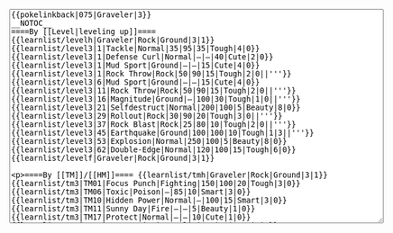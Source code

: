 </p><textarea readonly="" accesskey="," id="wpTextbox1" cols="80" rows="25" style="" class="mw-editfont-monospace" lang="en" dir="ltr" name="wpTextbox1">{{pokelinkback|075|Graveler|3}}
__NOTOC__
====By [[Level|leveling up]]====
{{learnlist/levelh|Graveler|Rock|Ground|3|1}}
{{learnlist/level3|1|Tackle|Normal|35|95|35|Tough|4|0}}
{{learnlist/level3|1|Defense Curl|Normal|—|—|40|Cute|2|0}}
{{learnlist/level3|1|Mud Sport|Ground|—|—|15|Cute|4|0}}
{{learnlist/level3|1|Rock Throw|Rock|50|90|15|Tough|2|0||'''}}
{{learnlist/level3|6|Mud Sport|Ground|—|—|15|Cute|4|0}}
{{learnlist/level3|11|Rock Throw|Rock|50|90|15|Tough|2|0||'''}}
{{learnlist/level3|16|Magnitude|Ground|—|100|30|Tough|1|0||'''}}
{{learnlist/level3|21|Selfdestruct|Normal|200|100|5|Beauty|8|0}}
{{learnlist/level3|29|Rollout|Rock|30|90|20|Tough|3|0||'''}}
{{learnlist/level3|37|Rock Blast|Rock|25|80|10|Tough|2|0||'''}}
{{learnlist/level3|45|Earthquake|Ground|100|100|10|Tough|1|3||'''}}
{{learnlist/level3|53|Explosion|Normal|250|100|5|Beauty|8|0}}
{{learnlist/level3|62|Double-Edge|Normal|120|100|15|Tough|6|0}}
{{learnlist/levelf|Graveler|Rock|Ground|3|1}}

====By [[TM]]/[[HM]]====
{{learnlist/tmh|Graveler|Rock|Ground|3|1}}
{{learnlist/tm3|TM01|Focus Punch|Fighting|150|100|20|Tough|3|0}}
{{learnlist/tm3|TM06|Toxic|Poison|—|85|10|Smart|3|0}}
{{learnlist/tm3|TM10|Hidden Power|Normal|—|100|15|Smart|3|0}}
{{learnlist/tm3|TM11|Sunny Day|Fire|—|—|5|Beauty|1|0}}
{{learnlist/tm3|TM17|Protect|Normal|—|—|10|Cute|1|0}}
{{learnlist/tm3|TM21|Frustration|Normal|—|100|20|Cute|1|0}}
{{learnlist/tm3|TM26|Earthquake|Ground|100|100|10|Tough|1|3||'''}}
{{learnlist/tm3|TM27|Return|Normal|—|100|20|Cute|1|0}}
{{learnlist/tm3|TM28|Dig|Ground|60|100|10|Smart|1|0||'''}}
{{learnlist/tm3|TM31|Brick Break|Fighting|75|100|15|Cool|1|4}}
{{learnlist/tm3|TM32|Double Team|Normal|—|—|15|Cool|2|0}}
{{learnlist/tm3|TM35|Flamethrower|Fire|95|100|15|Beauty|4|0}}
{{learnlist/tm3|TM37|Sandstorm|Rock|—|—|10|Tough|3|0}}
{{learnlist/tm3|TM38|Fire Blast|Fire|120|85|5|Beauty|4|0}}
{{learnlist/tm3|TM39|Rock Tomb|Rock|50|80|10|Smart|3|0||'''}}
{{learnlist/tm3|TM42|Facade|Normal|70|100|20|Cute|2|0}}
{{learnlist/tm3|TM43|Secret Power|Normal|70|100|20|Smart|1|0}}
{{learnlist/tm3|TM44|Rest|Psychic|—|—|10|Cute|2|0}}
{{learnlist/tm3|TM45|Attract|Normal|—|100|15|Cute|2|0}}
{{learnlist/tm3|HM04|Strength|Normal|80|100|15|Tough|2|1}}
{{learnlist/tm3|HM06|Rock Smash|Fighting|20|100|15|Tough|1|0}}
{{learnlist/tmf|Graveler|Rock|Ground|3|1}}

====By {{pkmn|breeding}}====
{{learnlist/breedh|Graveler|Rock|Ground|3|1}}
{{learnlist/breed3|{{MSP/3|185|Sudowoodo}}{{MSP/3|299|Nosepass}}|Block|Normal|—|—|5|Cute|2|0}}
{{learnlist/breed3|{{MSP/3|074|Geodude}}{{MSP/3|075|Graveler}}{{MSP/3|076|Golem}}{{MSP/3|185|Sudowoodo}}|Mega Punch|Normal|80|85|20|Tough|4|0||}}
{{learnlist/breed3|{{MSP/3|185|Sudowoodo}}{{MSP/3|299|Nosepass}}|Rock Slide|Rock|75|90|10|Tough|1|3||'''}}
{{learnlist/breedf|Graveler|Rock|Ground|3|1}}

====By [[Move Tutor|tutoring]]====
{{learnlist/tutorh|Graveler|Rock|Ground|3|1}}
{{learnlist/tutor3|Body Slam|Normal|85|100|15|Tough|1|4|||yes|yes|yes}}
{{learnlist/tutor3|Counter|Fighting|—|100|20|Tough|2|0|||yes|yes|no}}
{{learnlist/tutor3|Defense Curl|Normal|—|—|40|Cute|2|0|||no|yes|no}}
{{learnlist/tutor3|Double-Edge|Normal|120|100|15|Tough|6|0|||yes|yes|yes}}
{{learnlist/tutor3|DynamicPunch|Fighting|100|50|5|Cool|2|1|||no|yes|no}}
{{learnlist/tutor3|Endure|Normal|—|—|10|Tough|2|0|||no|yes|no}}
{{learnlist/tutor3|Explosion|Normal|250|100|5|Beauty|8|0|||yes|yes|no}}
{{learnlist/tutor3|Fire Punch|Fire|75|100|15|Beauty|4|0|||no|yes|no}}
{{learnlist/tutor3|Mega Punch|Normal|80|85|20|Tough|4|0|||yes|yes|no}}
{{learnlist/tutor3|Metronome|Normal|—|—|10|Cute|3|0|||yes|yes|no}}
{{learnlist/tutor3|Mimic|Normal|—|—|10|Cute|1|0|||yes|yes|yes}}
{{learnlist/tutor3|Mud-Slap|Ground|20|100|10|Cute|2|1||'''|no|yes|no}}
{{learnlist/tutor3|Rock Slide|Rock|75|90|10|Tough|1|3||'''|yes|yes|no}}
{{learnlist/tutor3|Rollout|Rock|30|90|20|Tough|3|0||'''|no|yes|no}}
{{learnlist/tutor3|Seismic Toss|Fighting|—|100|20|Tough|2|1|||yes|yes|yes}}
{{learnlist/tutor3|Selfdestruct|Normal|200|100|5|Beauty|8|0|||no|no|yes}}
{{learnlist/tutor3|Sleep Talk|Normal|—|—|10|Cute|3|0|||no|yes|no}}
{{learnlist/tutor3|Snore|Normal|40|100|15|Cute|4|0|||no|yes|no}}
{{learnlist/tutor3|Substitute|Normal|—|—|10|Smart|2|0|||yes|yes|yes}}
{{learnlist/tutor3|Swagger|Normal|—|90|15|Cute|2|0|||no|yes|yes}}
{{learnlist/tutorf|Graveler|Rock|Ground|3|1}}

====By a prior [[evolution]]====
{{Learnlist/prevoh|Graveler|Rock|Ground|3|1}}
{{Learnlist/prevo3null}}
{{Learnlist/prevof|Graveler|Rock|Ground|3|1}}

[[it:Graveler/Mosse apprese in terza generazione]]
[[zh:隆隆石/第三世代招式表]]
